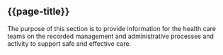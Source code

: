 ## {{page-title}}

The purpose of this section is to provide information for the health care teams on the recorded management and administrative processes and activity to support safe and effective care.